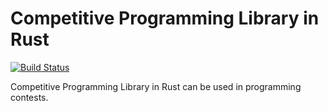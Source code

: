 # Competitive Programming Library in Rust

[![Build Status](https://travis-ci.org/kenkoooo/competitive-programming-rs.svg?branch=master)](https://travis-ci.org/kenkoooo/competitive-programming-rs)

Competitive Programming Library in Rust can be used in programming contests.

